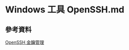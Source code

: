 # Windows 工具 OpenSSH.md

## 參考資料

[OpenSSH 金鑰管理](https://docs.microsoft.com/zh-tw/windows-server/administration/openssh/openssh_keymanagement)
